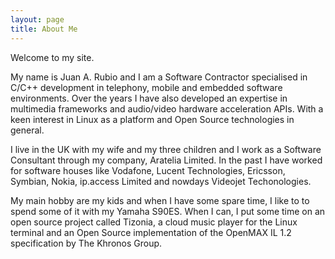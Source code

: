 ```yaml
---
layout: page
title: About Me
---
```


Welcome to my site.

My name is Juan A. Rubio and I am a Software Contractor specialised in C/C++
development in telephony, mobile and embedded software environments. Over the
years I have also developed an expertise in multimedia frameworks and audio/video
hardware acceleration APIs. With a keen interest in Linux as a platform and
Open Source technologies in general.

I live in the UK with my wife and my three children and I work as a Software
Consultant through my company, Aratelia Limited. In the past I have worked
for software houses like Vodafone, Lucent Technologies, Ericsson, Symbian,
Nokia, ip.access Limited and nowdays Videojet Techonologies.

My main hobby are my kids and when I have some spare time, I like to to spend
some of it with my Yamaha S90ES. When I can, I put some time on an open source
project called Tizonia, a cloud music player for the Linux terminal and an Open
Source implementation of the OpenMAX IL 1.2 specification by The Khronos Group.
